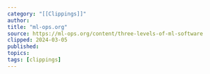 ```yaml
---
category: "[[Clippings]]"
author: 
title: "ml-ops.org"
source: https://ml-ops.org/content/three-levels-of-ml-software
clipped: 2024-03-05
published: 
topics: 
tags: [clippings]
---
```


